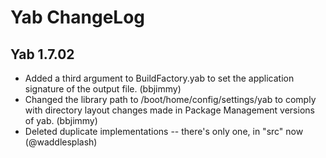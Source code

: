 Yab ChangeLog
=============================

Yab 1.7.02
----------------------------


  - Added a third argument to BuildFactory.yab to set the application signature of the output file. (bbjimmy)
  - Changed the library path to /boot/home/config/settings/yab to comply with directory layout changes made in Package Management versions of yab.  (bbjimmy)
  - Deleted duplicate implementations -- there's only one, in "src" now (@waddlesplash)


